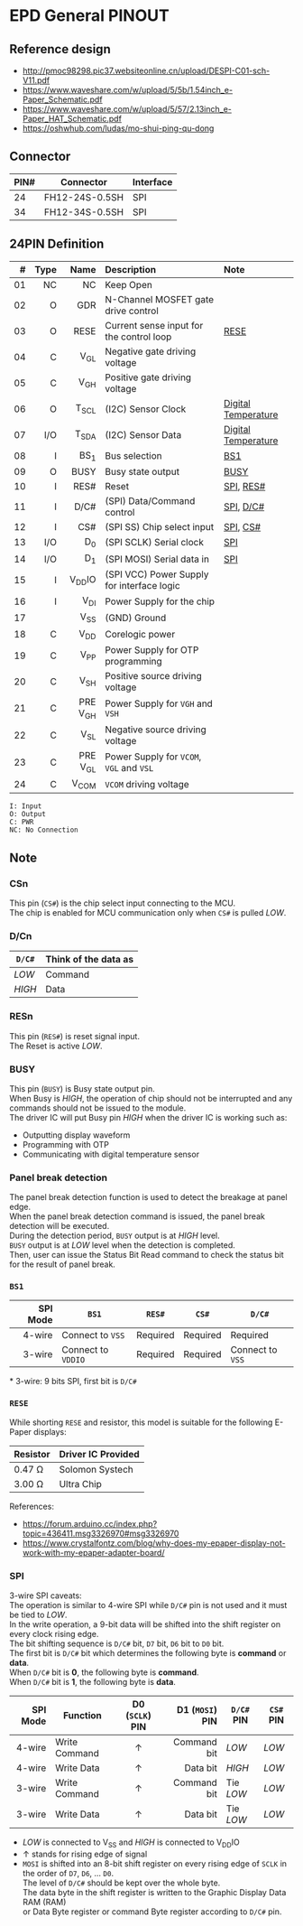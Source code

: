# EPD General PINOUT

## Reference design

- <http://pmoc98298.pic37.websiteonline.cn/upload/DESPI-C01-sch-V11.pdf>
- <https://www.waveshare.com/w/upload/5/5b/1.54inch_e-Paper_Schematic.pdf>
- <https://www.waveshare.com/w/upload/5/57/2.13inch_e-Paper_HAT_Schematic.pdf>
- <https://oshwhub.com/ludas/mo-shui-ping-qu-dong>

## Connector

| PIN# | Connector      | Interface |
| ---- | -------------- | --------- |
| 24   | FH12-24S-0.5SH | SPI       |
| 34   | FH12-34S-0.5SH | SPI       |

## 24PIN Definition

|   # | Type |               Name | Description                                | Note                       |
| --: | ---: | -----------------: | :----------------------------------------- | :------------------------- |
|  01 |   NC |                 NC | Keep Open                                  |                            |
|  02 |    O |                GDR | N-Channel MOSFET gate drive control        |                            |
|  03 |    O |               RESE | Current sense input for the control loop   | [RESE](#rese)              |
|  04 |    C |     V<sub>GL</sub> | Negative gate driving voltage              |                            |
|  05 |    C |     V<sub>GH</sub> | Positive gate driving voltage              |                            |
|  06 |    O |    T<sub>SCL</sub> | (I2C) Sensor Clock                         | [Digital Temperature][dt]  |
|  07 |  I/O |    T<sub>SDA</sub> | (I2C) Sensor Data                          | [Digital Temperature][dt]  |
|  08 |    I |     BS<sub>1</sub> | Bus selection                              | [BS1](#bs1)                |
|  09 |    O |               BUSY | Busy state output                          | [BUSY](#busy)              |
|  10 |    I |               RES# | Reset                                      | [SPI](#spi), [RES#](#resn) |
|  11 |    I |               D/C# | (SPI) Data/Command control                 | [SPI](#spi), [D/C#](#dcn)  |
|  12 |    I |                CS# | (SPI SS) Chip select input                 | [SPI](#spi), [CS#](#csn)   |
|  13 |  I/O |      D<sub>0</sub> | (SPI SCLK) Serial clock                    | [SPI](#spi)                |
|  14 |  I/O |      D<sub>1</sub> | (SPI MOSI) Serial data in                  | [SPI](#spi)                |
|  15 |    I |   V<sub>DD</sub>IO | (SPI VCC) Power Supply for interface logic |                            |
|  16 |    I |     V<sub>DI</sub> | Power Supply for the chip                  |                            |
|  17 |      |     V<sub>SS</sub> | (GND) Ground                               |                            |
|  18 |    C |     V<sub>DD</sub> | Corelogic power                            |                            |
|  19 |    C |     V<sub>PP</sub> | Power Supply for OTP programming           |                            |
|  20 |    C |     V<sub>SH</sub> | Positive source driving voltage            |                            |
|  21 |    C | PRE V<sub>GH</sub> | Power Supply for `VGH` and `VSH`           |                            |
|  22 |    C |     V<sub>SL</sub> | Negative source driving voltage            |                            |
|  23 |    C | PRE V<sub>GL</sub> | Power Supply for `VCOM`, `VGL` and `VSL`   |                            |
|  24 |    C |    V<sub>COM</sub> | `VCOM` driving voltage                     |                            |

```plain
I: Input
O: Output
C: PWR
NC: No Connection
```

[dt]: sensors/lm75.md

## Note

### CSn

This pin (`CS#`) is the chip select input connecting to the MCU.
<br>The chip is enabled for MCU communication only when `CS#` is pulled _LOW_.

### D/Cn

| `D/C#` | Think of the data as |
| ------ | -------------------- |
| _LOW_  | Command              |
| _HIGH_ | Data                 |

### RESn

This pin (`RES#`) is reset signal input.
<br>The Reset is active _LOW_.

### BUSY

This pin (`BUSY`) is Busy state output pin.
<br>When Busy is _HIGH_, the operation of chip should not be interrupted and any commands should not be issued to the module.
<br>The driver IC will put Busy pin _HIGH_ when the driver IC is working such as:

- Outputting display waveform
- Programming with OTP
- Communicating with digital temperature sensor

### Panel break detection

The panel break detection function is used to detect the breakage at panel edge.
<br>When the panel break detection command is issued, the panel break detection will be executed.
<br>During the detection period, `BUSY` output is at _HIGH_ level.
<br>`BUSY` output is at _LOW_ level when the detection is completed.
<br>Then, user can issue the Status Bit Read command to check the status bit for the result of panel break.

### `BS1`

| SPI Mode | `BS1`              | `RES#`   | `CS#`    | `D/C#`           |
| -------: | ------------------ | -------- | -------- | ---------------- |
|   4-wire | Connect to `VSS`   | Required | Required | Required         |
|   3-wire | Connect to `VDDIO` | Required | Required | Connect to `VSS` |

\* 3-wire: 9 bits SPI, first bit is `D/C#`

### `RESE`

While shorting `RESE` and resistor, this model is suitable for the following E-Paper displays:

| Resistor     | Driver IC Provided |
| ------------ | ------------------ |
| 0.47 &Omega; | Solomon Systech    |
| 3.00 &Omega; | Ultra Chip         |

References:

- <https://forum.arduino.cc/index.php?topic=436411.msg3326970#msg3326970>
- <https://www.crystalfontz.com/blog/why-does-my-epaper-display-not-work-with-my-epaper-adapter-board/>

### SPI

3-wire SPI caveats:
<br>The operation is similar to 4-wire SPI while `D/C#` pin is not used and it must be tied to _LOW_.
<br>In the write operation, a 9-bit data will be shifted into the shift register on every clock rising edge.
<br>The bit shifting sequence is `D/C#` bit, `D7` bit, `D6` bit to `D0` bit.
<br>The first bit is `D/C#` bit which determines the following byte is **command** or **data**.
<br>When `D/C#` bit is **0**, the following byte is **command**.
<br>When `D/C#` bit is **1**, the following byte is **data**.

| SPI Mode | Function      | D0 (`SCLK`) PIN | D1 (`MOSI`) PIN | `D/C#` PIN | `CS#` PIN |
| -------: | ------------- | :-------------: | --------------: | ---------- | --------- |
|   4-wire | Write Command |     &#8593;     |     Command bit | _LOW_      | _LOW_     |
|   4-wire | Write Data    |     &#8593;     |        Data bit | _HIGH_     | _LOW_     |
|   3-wire | Write Command |     &#8593;     |     Command bit | Tie _LOW_  | _LOW_     |
|   3-wire | Write Data    |     &#8593;     |        Data bit | Tie _LOW_  | _LOW_     |

- _LOW_ is connected to V<sub>SS</sub> and _HIGH_ is connected to V<sub>DD</sub>IO
- &#8593; stands for rising edge of signal
- `MOSI` is shifted into an 8-bit shift register on every rising edge of `SCLK` in the order of `D7`, `D6`, ... `D0`.
  <br>The level of `D/C#` should be kept over the whole byte.
  <br>The data byte in the shift register is written to the Graphic Display Data RAM (RAM)
  <br>or Data Byte register or command Byte register according to `D/C#` pin.
